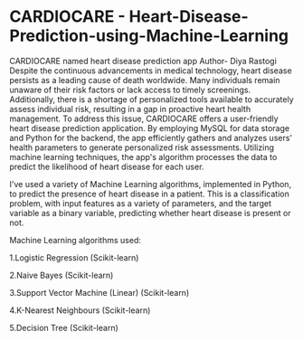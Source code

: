 # CARDIOCARE - Heart-Disease-Prediction-using-Machine-Learning
CARDIOCARE named heart disease prediction app 
Author- Diya Rastogi
Despite the continuous advancements in medical technology, heart disease persists as a leading cause of death worldwide. Many individuals remain unaware of their risk factors or lack access to timely screenings. Additionally, there is a shortage of personalized tools available to accurately assess individual risk, resulting in a gap in proactive heart health management.
To address this issue, CARDIOCARE offers a user-friendly heart disease prediction application. By employing MySQL for data storage and Python for the backend, the app efficiently gathers and analyzes users' health parameters to generate personalized risk assessments. Utilizing machine learning techniques, the app's algorithm processes the data to predict the likelihood of heart disease for each user.

I've used a variety of Machine Learning algorithms, implemented in Python, to predict the presence of heart disease in a patient. This is a classification problem, with input features as a variety of parameters, and the target variable as a binary variable, predicting whether heart disease is present or not.



Machine Learning algorithms used:

1.Logistic Regression (Scikit-learn)

2.Naive Bayes (Scikit-learn)

3.Support Vector Machine (Linear) (Scikit-learn)

4.K-Nearest Neighbours (Scikit-learn)

5.Decision Tree (Scikit-learn)




